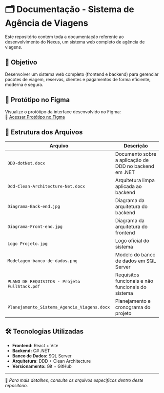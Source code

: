 # 🗂️ Documentação - Sistema de Agência de Viagens

Este repositório contém toda a documentação referente ao desenvolvimento do Nexus, um sistema web completo de agência de viagens.

## 🎯 Objetivo

Desenvolver um sistema web completo (frontend e backend) para gerenciar pacotes de viagem, reservas, clientes e pagamentos de forma eficiente, moderna e segura.

## 🧩 Protótipo no Figma

Visualize o protótipo da interface desenvolvido no Figma:  
🔗 [Acessar Protótipo no Figma](https://www.figma.com/design/jBuJgYsMDmbrTuW7q2ul2O/Nexus?node-id=1669-162202&t=t6gu9BdF3vp9OczC-1)

## 📁 Estrutura dos Arquivos

| Arquivo | Descrição |
|--------|-----------|
| `DDD-dotNet.docx` | Documento sobre a aplicação de DDD no backend em .NET |
| `Ddd-Clean-Architecture-Net.docx` | Arquitetura limpa aplicada ao backend |
| `Diagrama-Back-end.jpg` | Diagrama da arquitetura do backend |
| `Diagrama-Front-end.jpg` | Diagrama da arquitetura do frontend |
| `Logo Projeto.jpg` | Logo oficial do sistema |
| `Modelagem-banco-de-dados.png` | Modelo do banco de dados em SQL Server |
| `PLANO DE REQUISITOS - Projeto FullStack.pdf` | Requisitos funcionais e não funcionais do sistema |
| `Planejamento_Sistema_Agencia_Viagens.docx` | Planejamento e cronograma do projeto |

## 🛠️ Tecnologias Utilizadas

- **Frontend:** React + Vite  
- **Backend:** C# .NET  
- **Banco de Dados:** SQL Server  
- **Arquitetura:** DDD + Clean Architecture  
- **Versionamento:** Git + GitHub

---

📌 *Para mais detalhes, consulte os arquivos específicos dentro deste repositório.*
